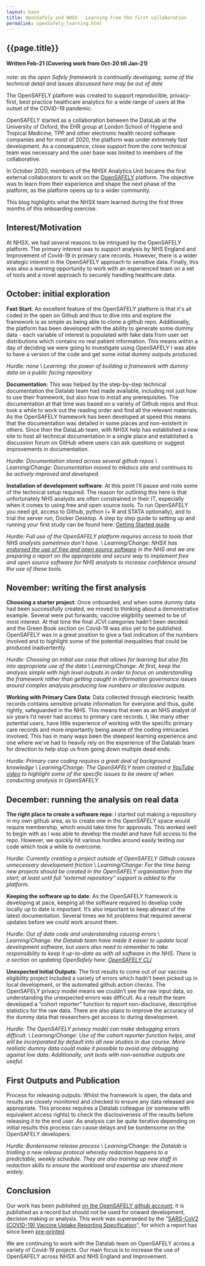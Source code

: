 ```yaml
---
layout: base
title: OpenSafely and NHSX - Learning from the first collaboration
permalink: openSafely_learning.html
---
```


<h2> {{page.title}} </h2>
<h4> Written Feb-21 (Covering work from Oct-20 till Jan-21)</h4>

*note: as the open Safely framework is continually developing, some of the technical detail and issues discussed here may be out of date*

The OpenSAFELY platform was created to support reproducible, privacy-first, best practice healthcare analytics for a wide range of users at the outset of the COVID-19 pandemic.

OpenSAFELY started as a collaboration between the DataLab at the University of Oxford, the EHR group at London School of Hygiene and Tropical Medicine, TPP and other electronic health record software companies and for most of 2020, the platform was under extremely fast development. As a consequence, close support from the core technical team was necessary and the user base was limited to members of the collaborative.

In October 2020, members of the NHSX Analytics Unit became the first external collaborators to work on the [OpenSAFELY](https://opensafely.org/) platform.  The objective was to learn from their experience and shape the next phase of the platform, as the platform opens up to a wider community.

This blog highlights what the NHSX team learned during the first three months of this onboarding exercise. 

## Interest/Motivation

At NHSX, we had several reasons to be intrigued by the OpenSAFELY platform.  The primary interest was to support analysis by NHS England and Improvement of Covid-19 in primary care records.  However, there is a wider strategic interest in the OpenSAFELY approach to sensitive data.   Finally, this was also a learning opportunity to work with an experienced team on a set of tools and a novel approach to securely handling healthcare data.  

## October: initial exploration

**Fast Start**: An excellent feature of the OpenSAFELY platform is that it's all coded in the open on Github and thus to dive into and explore the framework is as simple as being able to clone a github repo.   Additionally, the platform has been developed with the ability to generate some dummy data - each variable of interest is populated with fake data from user set distributions which contains no real patient information.  This means within a day of deciding we were going to investigate using OpenSAFELY I was able to have a version of the code and get some initial dummy outputs produced.   

*Hurdle: none* \\
*Learning: the power of building a framework with dummy data on a public facing repository*

**Documentation**: This was helped by the step-by-step technical documentation the Datalab team had made available, including not just how to use their framework, but also how to install any prerequisites.  The documentation at that time was based on a variety of Github repos and thus took a while to work out the reading order and find all the relevant materials.  As the OpenSAFELY framework has been developed at speed this means that the documentation was detailed in some places and non-existent in others. Since then the DataLab team, with NHSX help has established a new site to host all technical documentation in a single place and established a discussion forum on GitHub where users can ask questions or suggest improvements in documentation.

*Hurdle: Documentation stored across several github repos* \\
*Learning/Change: Documentation moved to mkdocs site and continues to be actively improved and developed.*

**Installation of development software**: At this point I’ll pause and note some of the technical setup required.  The reason for outlining this here is that unfortunately NHS analysts are often constrained in their IT, especially when it comes to using free and open source tools.  To run OpenSAFELY you need git, access to Github, python (+ R and STATA optionally), and to trial the server run, Docker Desktop.  A step by step guide to setting up and running your first study can be found here: [Getting Started guide](https://docs.opensafely.org/getting-started/)

*Hurdle: Full use of the OpenSAFELY platform requires access to tools that NHS analysts sometimes don’t have.* \\
*Learning/Change: NHSX has [endorsed the use of free and open source software](https://www.nhsx.nhs.uk/blogs/data-saves-lives-building-and-skilling-nhs-analytics-community/) in the NHS and we are preparing a report on the appropriate and secure way to implement free and open source software for NHS analysts to increase confidence around the use of these tools.*

## November: writing the first analysis

**Choosing a starter project**: Once onboarded, and when some dummy data had been successfully created, we moved to thinking about a demonstrative example.   Several were put forwards; vaccine eligibility seemed to be of most interest.  At that time the final JCVI categories hadn’t been decided and the Green Book section on Covid-19 was also yet to be published.  OpenSAFELY was in a great position to give a fast indication of the numbers involved and to highlight some of the potential inequalities that could be produced inadvertently.

*Hurdle: Choosing an initial use case that allows for learning but also fits into appropriate use of the data* \\
*Learning/Change: At first, keep the analysis simple with high level outputs in order to focus on understanding the framework rather than getting caught in information governance issues around complex analysis producing low numbers or disclosive outputs.*

**Working with Primary Care Data**: Data collected through electronic health records contains sensitive private information for everyone and thus, quite rightly, safeguarded in the NHS.  This means that even as an NHS analyst of six years I’d never had access to primary care records.  I, like many other potential users, have little experience of working with the specific primary care records and more importantly being aware of the coding intricacies involved.   This has in many ways been the steepest learning experience and one where we’ve had to heavily rely on the experience of the Datalab team for direction to help stop us from going down multiple dead ends.   

*Hurdle: Primary care coding requires a great deal of background knowledge* \\
*Learning/Change: The OpenSAFELY team created a [YouTube video](https://youtu.be/NEwSQ5-dWSg) to highlight some of the specific issues to be aware of when conducting analysis in OpenSAFELY*


## December: running the analysis on real data

**The right place to create a software repo**: I started out making a repository in my own github area, as to create one in the OpenSAFELY space would require membership, which would take time for approvals.   This worked well to begin with as I was able to develop the model and have full access to the repo.  However, we quickly hit various hurdles around easily testing our code which took a while to overcome. 

*Hurdle: Currently creating a project outside of OpenSAFELY Github causes unnecessary development friction* \\
*Learning/Change: For the time being new projects should be created in the OpenSAFELY organisation from the start; at least until full “external repository” support is added to the platform.*

**Keeping the software up to date**: As the OpenSAFELY framework is developing at pace, keeping all the software required to develop code locally up to date is important.   It’s also important to keep abreast of the latest documentation.  Several times we hit problems that required several updates before we could work around them.

*Hurdle: Out of date code and understanding causing errors* \\
*Learning/Change: the Datalab team have made it easier to update local development software, but users also need to remember to take responsibility to keep it up-to-date as with all software in the NHS. There is a section on updating OpenSafely here: [OpenSAFELY CLI](https://docs.opensafely.org/en/latest/opensafely-cli/)*

**Unexpected Initial Outputs**: The first results to come out of our vaccine eligibility project included a variety of errors which hadn’t been picked up in local development, or the automated github action checks.  The OpenSAFELY privacy model means we couldn’t see the raw input data, so understanding the unexpected errors was difficult.  As a result the team developed a “cohort reporter” function to report non-disclosive, descriptive statistics for the raw data.  There are also plans to improve the accuracy of the dummy data that researchers get access to during development.

*Hurdle: The OpenSAFELY privacy model can make debugging errors difficult.* \\
*Learning/Change: Use of the cohort reporter function helps, and will be incorporated by default into all new studies in due course.  More realistic dummy data could make it possible to avoid any debugging against live data. Additionally, unit tests with non-sensitive outputs are useful.* 

## First Outputs and Publication

Process for releasing outputs: Whilst the framework is open, the data and results are closely monitored and checked to ensure any data released are appropriate.  This process requires a Datalab colleague (or someone with equivalent access rights) to check the disclosiveness of the results before releasing it to the end user.  As analysis can be quite iterative depending on initial results this process can cause delays and be burdensome on the OpenSAFELY developers.  

*Hurdle: Burdensome release process* \\
*Learning/Change: the Datalab is trialling a new release protocol whereby redaction happens to a predictable, weekly schedule.  They are also training up new staff in redaction skills to ensure the workload and expertise are shared more widely.*

## Conclusion

Our work has been published [on the OpenSAFELY github account](https://github.com/opensafely/OS_OC_v001-research);  it is published as a record but should not be used for onward development, decision making or analysis. This work was superseded by the "[SARS-CoV2 (COVID-19) Vaccine Uptake Reporting Specification](https://github.com/opensafely/primis-covid-vacc-uptake-spec)", for which a report has since been [pre-printed](https://doi.org/10.1101/2021.01.25.21250356).

We are continuing to work with the Datalab team on OpenSAFELY across a variety of Covid-19 projects. Our main focus is to increase the use of OpenSAFELY across NHSX and NHS England and Improvement.

